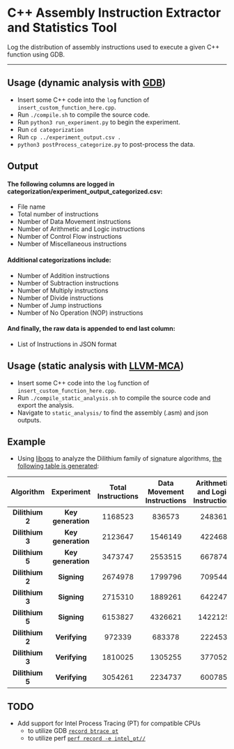 # C++ Assembly Instruction Extractor and Statistics Tool
Log the distribution of assembly instructions used to execute a given C++ function using GDB.

---
## Usage (dynamic analysis with [GDB](https://sourceware.org/gdb/current/onlinedocs/gdb/Continuing-and-Stepping.html#Continuing-and-Stepping))
- Insert some C++ code into the `log` function of `insert_custom_function_here.cpp`.
- Run `./compile.sh` to compile the source code.
- Run `python3 run_experiment.py` to begin the experiment.
- Run `cd categorization`
- Run `cp ../experiment_output.csv .`
- `python3 postProcess_categorize.py` to post-process the data.

## Output
#### The following columns are logged in categorization/experiment_output_categorized.csv:
- File name
- Total number of instructions
- Number of Data Movement instructions
- Number of Arithmetic and Logic instructions
- Number of Control Flow instructions
- Number of Miscellaneous instructions

#### Additional categorizations include:
- Number of Addition instructions
- Number of Subtraction instructions
- Number of Multiply instructions
- Number of Divide instructions
- Number of Jump instructions
- Number of No Operation (NOP) instructions

#### And finally, the raw data is appended to end last column:
- List of Instructions in JSON format

## Usage (static analysis with [LLVM-MCA](https://llvm.org/docs/CommandGuide/llvm-mca.html))
- Insert some C++ code into the `log` function of `insert_custom_function_here.cpp`.
- Run `./compile_static_analysis.sh` to compile the source code and export the analysis.
- Navigate to `static_analysis/` to find the assembly (.asm) and json outputs.

## Example
- Using [liboqs]() to analyze the Dilithium family of signature algorithms, [the following table is generated](/example/categorization/experiment_output_categorized.csv):

| **Algorithm** | **Experiment** | **Total Instructions** | **Data Movement Instructions** | **Arithmetic and Logic Instructions** | **Control Flow Instructions** | **Miscellaneous Instructions** | **Addition Instructions** | **Subtraction Instructions** | **Multiply Instructions** | **Divide Instructions** | **Jump Instructions** | **No Operation Instructions** | **List of Instructions** |
|:---:|:---:|:---:|:---:|:---:|:---:|:---:|:---:|:---:|:---:|:---:|:---:|:---:|:---:|
| **Dilithium 2** | **Key generation** | 1168523 | 836573 | 248361 | 70088 | 13501 | 53330 | 9653 | 8705 | 25 | 2116 | 51556 | {'vmovdqa': 592848, ...} |
| **Dilithium 3** | **Key generation** | 2123647 | 1546149 | 422468 | 132396 | 22634 | 84487 | 14670 | 11719 | 30 | 4457 | 99083 | {'vmovdqa': 1125028,…} |
| **Dilithium 5** | **Key generation** | 3473747 | 2553515 | 667874 | 217931 | 34427 | 125486 | 21708 | 18168 | 37 | 5028 | 165926 | {'vmovdqa': 1906439,…} |
| **Dilithium 2** | **Signing** | 2674978 | 1799796 | 709544 | 137904 | 27734 | 124610 | 52478 | 98021 | 27 | 9427 | 100542 | {'vmovdqa': 1277311,…} |
| **Dilithium 3** | **Signing** | 2715310 | 1889261 | 642247 | 148692 | 35110 | 128148 | 41666 | 71015 | 16 | 9102 | 109103 | {'vmovdqa': 1334412,…} |
| **Dilithium 5** | **Signing** | 6153827 | 4326621 | 1422125 | 344772 | 60309 | 248461 | 89755 | 169009 | 39 | 16706 | 259791 | {'vmovdqa': 3198241,…} |
| **Dilithium 2** | **Verifying** | 972339 | 683378 | 222453 | 58882 | 7626 | 30495 | 8123 | 13184 | 14 | 2301 | 43808 | {'vmovdqa': 518837,…} |
| **Dilithium 3** | **Verifying** | 1810025 | 1305255 | 377052 | 113744 | 13974 | 51053 | 12488 | 19008 | 12 | 3593 | 85996 | {'vmovdqa': 1011224,…} |
| **Dilithium 5** | **Verifying** | 3054261 | 2234737 | 600785 | 195749 | 22990 | 79549 | 18408 | 26368 | 18 | 5259 | 149586 | {'vmovdqa': 1749524,…} |

## TODO
- Add support for Intel Process Tracing (PT) for compatible CPUs
  - to utilize GDB [`record btrace pt`](https://sourceware.org/gdb/onlinedocs/gdb/Process-Record-and-Replay.html)
  - to utilize perf [`perf record -e intel_pt//`](https://man7.org/linux/man-pages/man1/perf-intel-pt.1.html)
